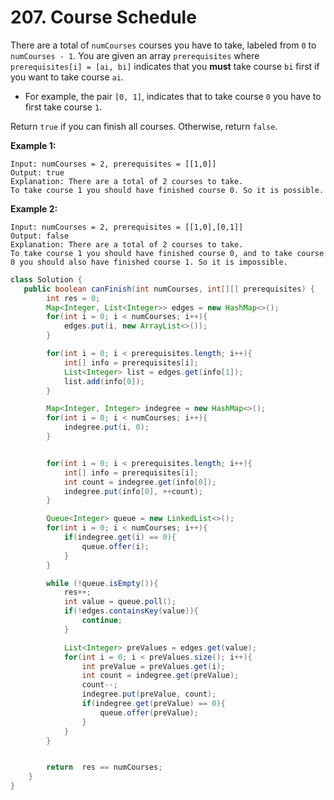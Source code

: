 # 207. Course Schedule

There are a total of `numCourses` courses you have to take, labeled from `0` to `numCourses - 1`. You are given an array `prerequisites` where `prerequisites[i] = [ai, bi]` indicates that you **must** take course `bi` first if you want to take course `ai`.

* For example, the pair `[0, 1]`, indicates that to take course `0` you have to first take course `1`.

Return `true` if you can finish all courses. Otherwise, return `false`.

&#x20;

**Example 1:**

```
Input: numCourses = 2, prerequisites = [[1,0]]
Output: true
Explanation: There are a total of 2 courses to take. 
To take course 1 you should have finished course 0. So it is possible.
```

**Example 2:**

```
Input: numCourses = 2, prerequisites = [[1,0],[0,1]]
Output: false
Explanation: There are a total of 2 courses to take. 
To take course 1 you should have finished course 0, and to take course 0 you should also have finished course 1. So it is impossible.
```

```java
class Solution {
   public boolean canFinish(int numCourses, int[][] prerequisites) {
		int res = 0;
		Map<Integer, List<Integer>> edges = new HashMap<>();
		for(int i = 0; i < numCourses; i++){
			edges.put(i, new ArrayList<>());
		}

		for(int i = 0; i < prerequisites.length; i++){
			int[] info = prerequisites[i];
			List<Integer> list = edges.get(info[1]);
			list.add(info[0]);
		}

		Map<Integer, Integer> indegree = new HashMap<>();
		for(int i = 0; i < numCourses; i++){
			indegree.put(i, 0);
		}


		for(int i = 0; i < prerequisites.length; i++){
			int[] info = prerequisites[i];
			int count = indegree.get(info[0]);
			indegree.put(info[0], ++count);
		}

		Queue<Integer> queue = new LinkedList<>();
		for(int i = 0; i < numCourses; i++){
			if(indegree.get(i) == 0){
				queue.offer(i);
			}
		}

		while (!queue.isEmpty()){
			res++;
			int value = queue.poll();
			if(!edges.containsKey(value)){
				continue;
			}

			List<Integer> preValues = edges.get(value);
			for(int i = 0; i < preValues.size(); i++){
				int preValue = preValues.get(i);
				int count = indegree.get(preValue);
				count--;
				indegree.put(preValue, count);
				if(indegree.get(preValue) == 0){
					queue.offer(preValue);
				}
			}
		}


		return  res == numCourses;
	}
}
```
